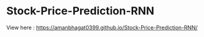 # Stock-Price-Prediction-RNN
View here : https://amanbhagat0399.github.io/Stock-Price-Prediction-RNN/
